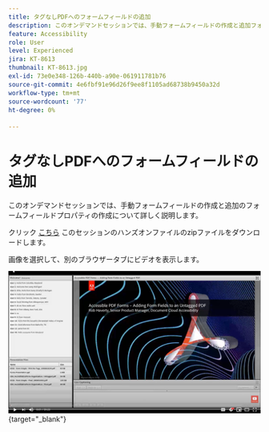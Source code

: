 ```yaml
---
title: タグなしPDFへのフォームフィールドの追加
description: このオンデマンドセッションでは、手動フォームフィールドの作成と追加フォームフィールドプロパティの作成について詳しく説明します
feature: Accessibility
role: User
level: Experienced
jira: KT-8613
thumbnail: KT-8613.jpg
exl-id: 73e0e348-126b-440b-a90e-061911781b76
source-git-commit: 4e6fbf91e96d26f9ee8f1105ad68738b9450a32d
workflow-type: tm+mt
source-wordcount: '77'
ht-degree: 0%

---
```


# タグなしPDFへのフォームフィールドの追加

このオンデマンドセッションでは、手動フォームフィールドの作成と追加のフォームフィールドプロパティの作成について詳しく説明します。

クリック [こちら](../assets/accessibilitysession6.zip) このセッションのハンズオンファイルのzipファイルをダウンロードします。

画像を選択して、別のブラウザータブにビデオを表示します。

[![セッション6のビデオ](../assets/Accessibilitysession6_YT.png)](https://youtu.be/xh4pJQiY0nw){target="_blank"}
